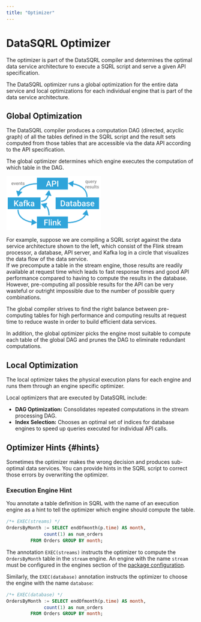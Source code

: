 ```yaml
---
title: "Optimizer"
---
```


# DataSQRL Optimizer

The optimizer is part of the DataSQRL compiler and determines the optimal data service architecture to execute a SQRL script and serve a given API specification.

The DataSQRL optimizer runs a global optimization for the entire data service and local optimizations for each individual engine that is part of the data service architecture.

## Global Optimization

The DataSQRL compiler produces a computation DAG (directed, acyclic graph) of all the tables defined in the SQRL script and the result sets computed from those tables that are accessible via the data API according to the API specification.

The global optimizer determines which engine executes the computation of which table in the DAG.

<img src="/img/reference/reactive_microservice.svg" alt="DataSQRL data service architecture >" width="50%"/>


For example, suppose we are compiling a SQRL script against the data service architecture shown to the left, which consist of the Flink stream processor, a database, API server, and Kafka log in a circle that visualizes the data flow of the data service. <br />
If we precompute a table in the stream engine, those results are readily available at request time which leads to fast response times and good API performance compared to having to compute the results in the database. However, pre-computing all possible results for the API can be very wasteful or outright impossible due to the number of possible query combinations.

The global compiler strives to find the right balance between pre-computing tables for high performance and computing results at request time to reduce waste in order to build efficient data services.

In addition, the global optimizer picks the engine most suitable to compute each table of the global DAG and prunes the DAG to eliminate redundant computations.

## Local Optimization

The local optimizer takes the physical execution plans for each engine and runs them through an engine specific optimizer.

Local optimizers that are executed by DataSQRL include:

* **DAG Optimization:** Consolidates repeated computations in the stream processing DAG.
* **Index Selection:** Chooses an optimal set of indices for database engines to speed up queries executed for individual API calls.

## Optimizer Hints {#hints}

Sometimes the optimizer makes the wrong decision and produces sub-optimal data services. You can provide hints in the SQRL script to correct those errors by overwriting the optimizer.

### Execution Engine Hint

You annotate a table definition in SQRL with the name of an execution engine as a hint to tell the optimizer which engine should compute the table.

```sql
/*+ EXEC(streams) */
OrdersByMonth := SELECT endOfmonth(p.time) AS month,
              count(1) as num_orders
         FROM Orders GROUP BY month;
```

The annotation `EXEC(streams)` instructs the optimizer to compute the `OrdersByMonth` table in the `stream` engine. An engine with the name `stream` must be configured in the engines section of the [package configuration](../package-config).

Similarly, the `EXEC(database)` annotation instructs the optimizer to choose the engine with the name `database`:

```sql
/*+ EXEC(database) */
OrdersByMonth := SELECT endOfmonth(p.time) AS month,
              count(1) as num_orders
         FROM Orders GROUP BY month;
```